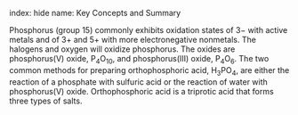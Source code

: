 index: hide
name: Key Concepts and Summary

Phosphorus (group 15) commonly exhibits oxidation states of 3− with active metals and of 3+ and 5+ with more electronegative nonmetals. The halogens and oxygen will oxidize phosphorus. The oxides are phosphorus(V) oxide, P<sub>4</sub>O<sub>10</sub>, and phosphorus(III) oxide, P<sub>4</sub>O<sub>6</sub>. The two common methods for preparing orthophosphoric acid, H<sub>3</sub>PO<sub>4</sub>, are either the reaction of a phosphate with sulfuric acid or the reaction of water with phosphorus(V) oxide. Orthophosphoric acid is a triprotic acid that forms three types of salts.
